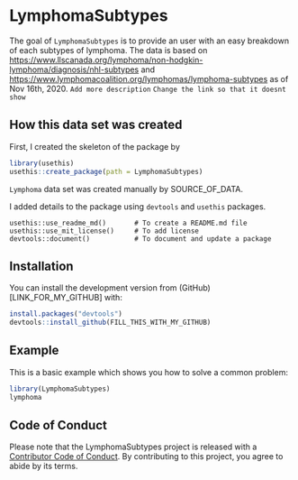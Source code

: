 
# LymphomaSubtypes

<!-- badges: start -->
<!-- badges: end -->

The goal of `LymphomaSubtypes` is to provide an user with an easy breakdown of each subtypes of lymphoma. The data is based on https://www.llscanada.org/lymphoma/non-hodgkin-lymphoma/diagnosis/nhl-subtypes and https://www.lymphomacoalition.org/lymphomas/lymphoma-subtypes as of Nov 16th, 2020.
`Add more description`
`Change the link so that it doesnt show`


## How this data set was created

First, I created the skeleton of the package by 

``` r
library(usethis)
usethis::create_package(path = LymphomaSubtypes)
```

`Lymphoma` data set was created manually by SOURCE_OF_DATA.

I added details to the package using `devtools` and `usethis` packages.

```{r}
usethis::use_readme_md()       # To create a README.md file
usethis::use_mit_license()     # To add license
devtools::document()           # To document and update a package
```


## Installation

You can install the development version from (GitHub)[LINK_FOR_MY_GITHUB] with:

``` r
install.packages("devtools")
devtools::install_github(FILL_THIS_WITH_MY_GITHUB)
```

## Example

This is a basic example which shows you how to solve a common problem:

``` r
library(LymphomaSubtypes)
lymphoma
```

## Code of Conduct
  
Please note that the LymphomaSubtypes project is released with a [Contributor Code of Conduct](https://contributor-covenant.org/version/2/0/CODE_OF_CONDUCT.html). By contributing to this project, you agree to abide by its terms.

